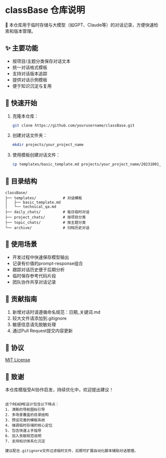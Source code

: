 # classBase 仓库说明

📁 本仓库用于临时存储与大模型（如GPT、Claude等）的对话记录，方便快速检索和版本管理。

## ✨ 主要功能
- 按项目/主题分类保存对话文本
- 统一对话格式模板
- 支持对话版本追踪
- 提供对话示例模板
- 便于知识沉淀与复用

## 🚀 快速开始
1. 克隆本仓库：
   ```bash
   git clone https://github.com/yourusername/classBase.git
   ```
2. 创建对话文件夹：
   ```bash
   mkdir projects/your_project_name
   ```
3. 使用模板创建对话文件：
   ```bash
   cp templates/basic_template.md projects/your_project_name/20231001_discussion.md
   ```

## 📂 目录结构
```
classBase/
├── templates/            # 对话模板
│   ├── basic_template.md
│   └── technical_qa.md
├── daily_chats/          # 每日临时对话
├── project_chats/        # 按项目分类
├── topic_chats/          # 按主题分类
└── archive/              # 归档历史对话
```

## 📝 使用场景
- 开发过程中快速保存模型输出
- 记录有价值的prompt-response组合
- 跟踪对话历史便于后期分析
- 临时保存参考代码片段
- 团队协作共享对话记录

## 🤝 贡献指南
1. 新增对话时请遵循命名规范：日期_关键词.md
2. 较大文件请添加到.gitignore
3. 敏感信息请先脱敏处理
4. 通过Pull Request提交内容更新

## 📄 协议
[MIT License](LICENSE)

## 💬 致谢
本仓库模版受AI协作启发，持续优化中，欢迎提出建议！
```

这个README设计包含以下特点：
1. 清晰的导航图标引导
2. 多场景覆盖的目录结构
3. 预设完善的模板系统
4. 强调临时存储的核心定位
5. 包含快速上手指导
6. 加入贡献规范说明
7. 支持知识体系化沉淀

建议配合.gitignore文件过滤临时文件，后期可扩展自动化脚本辅助对话管理。